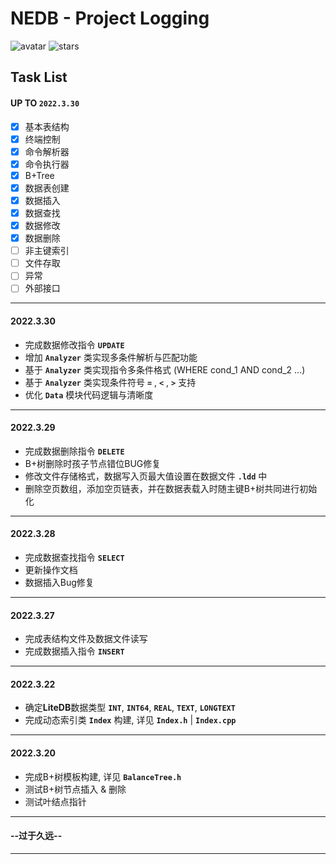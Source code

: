 # NEDB - Project Logging

![avatar](https://badgen.net/badge/Language/C++11/orange)
![stars](https://badgen.net/badge/Dev%20Env./Linux/green)

## Task List
#### UP TO **`2022.3.30`**
- [x] 基本表结构
- [x] 终端控制
- [x] 命令解析器
- [x] 命令执行器
- [x] B+Tree
- [x] 数据表创建
- [x] 数据插入
- [x] 数据查找
- [x] 数据修改
- [x] 数据删除
- [ ] 非主键索引
- [ ] 文件存取
- [ ] 异常
- [ ] 外部接口

---
#### 2022.3.30
- 完成数据修改指令 **`UPDATE`**
- 增加 **`Analyzer`** 类实现多条件解析与匹配功能
- 基于 **`Analyzer`** 类实现指令多条件格式 (WHERE cond_1 AND cond_2 ...)
- 基于 **`Analyzer`** 类实现条件符号 **`=`** , **`<`** , **`>`** 支持
- 优化 **`Data`** 模块代码逻辑与清晰度

---
#### 2022.3.29
- 完成数据删除指令 **`DELETE`**
- B+树删除时孩子节点错位BUG修复
- 修改文件存储格式，数据写入页最大值设置在数据文件 **`.ldd`** 中
- 删除空页数组，添加空页链表，并在数据表载入时随主键B+树共同进行初始化

---
#### 2022.3.28
- 完成数据查找指令 **`SELECT`**
- 更新操作文档
- 数据插入Bug修复

---
#### 2022.3.27
- 完成表结构文件及数据文件读写
- 完成数据插入指令 **`INSERT`**

---
#### 2022.3.22
- 确定**LiteDB**数据类型 **`INT`**, **`INT64`**, **`REAL`**, **`TEXT`**, **`LONGTEXT`**
- 完成动态索引类 **`Index`** 构建, 详见 **`Index.h`** | **`Index.cpp`** 
   
---
#### 2022.3.20
- 完成B+树模板构建, 详见  **`BalanceTree.h`**
- 测试B+树节点插入 & 删除
- 测试叶结点指针

---

#### --过于久远--

---